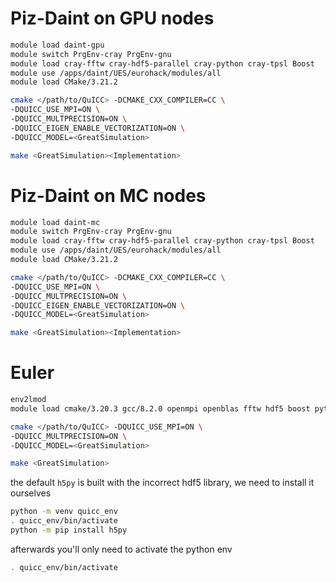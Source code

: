 # Piz-Daint on GPU nodes

```bash
module load daint-gpu
module switch PrgEnv-cray PrgEnv-gnu
module load cray-fftw cray-hdf5-parallel cray-python cray-tpsl Boost
module use /apps/daint/UES/eurohack/modules/all
module load CMake/3.21.2

cmake </path/to/QuICC> -DCMAKE_CXX_COMPILER=CC \
-DQUICC_USE_MPI=ON \
-DQUICC_MULTPRECISION=ON \
-DQUICC_EIGEN_ENABLE_VECTORIZATION=ON \
-DQUICC_MODEL=<GreatSimulation>

make <GreatSimulation><Implementation>
```

# Piz-Daint on MC nodes

```bash
module load daint-mc
module switch PrgEnv-cray PrgEnv-gnu
module load cray-fftw cray-hdf5-parallel cray-python cray-tpsl Boost
module use /apps/daint/UES/eurohack/modules/all
module load CMake/3.21.2

cmake </path/to/QuICC> -DCMAKE_CXX_COMPILER=CC \
-DQUICC_USE_MPI=ON \
-DQUICC_MULTPRECISION=ON \
-DQUICC_EIGEN_ENABLE_VECTORIZATION=ON \
-DQUICC_MODEL=<GreatSimulation>

make <GreatSimulation><Implementation>
```

# Euler

```bash
env2lmod
module load cmake/3.20.3 gcc/8.2.0 openmpi openblas fftw hdf5 boost python

cmake </path/to/QuICC> -DQUICC_USE_MPI=ON \
-DQUICC_MULTPRECISION=ON \
-DQUICC_MODEL=<GreatSimulation>

make <GreatSimulation>
```
the default `h5py` is built with the incorrect hdf5 library, we need to install it ourselves

```bash
python -m venv quicc_env
. quicc_env/bin/activate
python -m pip install h5py
```
afterwards you'll only need to activate the python env
```bash
. quicc_env/bin/activate
```
